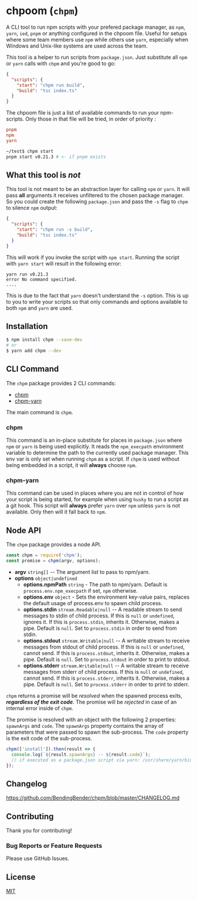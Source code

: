 # chpoom (`chpm`)

A CLI tool to run npm scripts with your prefered package manager, as `npm`, `yarn`, `ied`, `pnpm` or anything configured in the chpoom file.
Useful for setups where some team members use `npm` while others use `yarn`, especially when Windows and Unix-like systems are used across the
team.

This tool is a helper to run scripts from `package.json`. Just substitute all `npm` or `yarn` calls with `chpm`
and you're good to go:
```json
{
  "scripts": {
    "start": "chpm run build",
    "build": "tsc index.ts"
  }
}
```

The chpoom file is just a list of available commands to run your npm-scripts.
Only those in that file will be tried, in order of priority :

```ini
pnpm
npm
yarn
```

```bash
~/test$ chpm start
pnpm start v0.21.3 # <- if pnpm exists
```

## What this tool is *not*
This tool is not meant to be an abstraction layer for calling `npm` or `yarn`. It will pass **all** arguments it receives
unfiltered to the chosen package manager. So you could create the following `package.json` and pass the `-s` flag to
`chpm` to silence `npm` output:
```json
{
  "scripts": {
    "start": "chpm run -s build",
    "build": "tsc index.ts"
  }
}
```
This will work if you invoke the script with `npm start`. Running the script with `yarn start` will result in the 
following error:
```
yarn run v0.21.3
error No command specified.
....
```
This is due to the fact that `yarn` doesn't understand the `-s` option. This is up to you to write your scripts so
 that only commands and options available to both `npm` and `yarn` are used.

## Installation

```bash
$ npm install chpm --save-dev
# or
$ yarn add chpm --dev
```

## CLI Command

The `chpm` package provides 2 CLI commands:

- [chpm](#chpm-1)
- [chpm-yarn](#chpm-yarn)

The main command is `chpm`.

### chpm
This command is an in-place substitute for places in `package.json` where `npm` or `yarn` is being used explicitly.
It reads the `npm_execpath` environment variable to determine the path to the currently used package manager. This env
var is only set when running `chpm` as a script. If `chpm` is used without being embedded in a script, it will
**always** choose `npm`.

### chpm-yarn
This command can be used in places where you are not in control of how your script is being started, for example when
using `husky` to run a script as a git hook. This script will **always** prefer `yarn` over `npm` unless `yarn` is not
available. Only then will it fall back to `npm`.


## Node API

The `chpm` package provides a node API.

```js
const chpm = require('chpm');
const promise = chpm(argv, options);
```

- **argv** `string[]` -- The argument list to pass to npm/yarn.
- **options** `object|undefined`
  - **options.npmPath** `string` -
    The path to npm/yarn.
    Default is `process.env.npm_execpath` if set, `npm` otherwise.
  - **options.env** `object` -
    Sets the environment key-value pairs, replaces the default usage of process.env to spawn child process.
  - **options.stdin** `stream.Readable|null` --
    A readable stream to send messages to stdin of child process.
    If this is `null` or `undefined`, ignores it.
    If this is `process.stdin`, inherits it.
    Otherwise, makes a pipe.
    Default is `null`.
    Set to `process.stdin` in order to send from stdin.
  - **options.stdout** `stream.Writable|null` --
    A writable stream to receive messages from stdout of child process.
    If this is `null` or `undefined`, cannot send.
    If this is `process.stdout`, inherits it.
    Otherwise, makes a pipe.
    Default is `null`.
    Set to `process.stdout` in order to print to stdout.
  - **options.stderr** `stream.Writable|null` --
    A writable stream to receive messages from stderr of child process.
    If this is `null` or `undefined`, cannot send.
    If this is `process.stderr`, inherits it.
    Otherwise, makes a pipe.
    Default is `null`.
    Set to `process.stderr` in order to print to stderr.

`chpm` returns a promise will be *resolved* when the spawned process exits, ***regardless of the exit code***.
The promise will be *rejected* in case of an internal error inside of `chpm`.

The promise is resolved with an object with the following 2 properties: `spawnArgs` and `code`.
The `spawnArgs` property contains the array of parameters that were passed to spawn the sub-process.
The `code` property is the exit code of the sub-process.

```js
chpm(['install']).then(result => {
  console.log(`${result.spawnArgs} -- ${result.code}`);
  // if executed as a package.json script via yarn: /usr/share/yarn/bin/yarn.js,install -- 0
});
```

## Changelog

https://github.com/BendingBender/chpm/blob/master/CHANGELOG.md

## Contributing

Thank you for contributing!

### Bug Reports or Feature Requests

Please use GitHub Issues.

## License
[MIT](https://github.com/BendingBender/chpm/blob/master/LICENSE)
